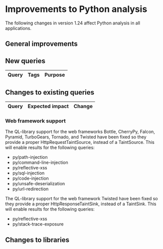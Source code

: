 # Improvements to Python analysis

The following changes in version 1.24 affect Python analysis in all applications.

## General improvements

## New queries

| **Query**                   | **Tags**  | **Purpose**                                                        |
|-----------------------------|-----------|--------------------------------------------------------------------|

## Changes to existing queries

| **Query**                  | **Expected impact**    | **Change**                                                       |
|----------------------------|------------------------|------------------------------------------------------------------|

### Web framework support

The QL-library support for the web frameworks Bottle, CherryPy, Falcon, Pyramid, TurboGears, Tornado, and Twisted have
been fixed so they provide a proper HttpRequestTaintSource, instead of a TaintSource. This will enable results for the following queries:

- py/path-injection
- py/command-line-injection
- py/reflective-xss
- py/sql-injection
- py/code-injection
- py/unsafe-deserialization
- py/url-redirection

The QL-library support for the web framework Twisted have been fixed so they provide a proper
HttpResponseTaintSink, instead of a TaintSink. This will enable results for the following
queries:

- py/reflective-xss
- py/stack-trace-exposure

## Changes to libraries
